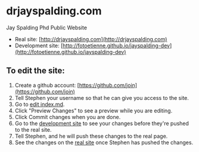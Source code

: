 drjayspalding.com
=================

Jay Spalding Phd Public Website

 - Real site: [http://drjayspalding.com](http://drjayspalding.com)
 - Development site: [http://fotoetienne.github.io/jayspalding-dev](http://fotoetienne.github.io/jayspalding-dev)

## To edit the site: ##

  1. Create a github account: [https://github.com/join](https://github.com/join)
  2. Tell Stephen your username so that he can give you access to the site.
  3. Go to [edit index.md](https://github.com/fotoetienne/jayspalding-dev/edit/gh-pages/index.md).
  4. Click "Preview Changes" to see a preview while you are editing.
  5. Click Commit changes when you are done.
  6. Go to the [development site](http://fotoetienne.github.io/jayspalding-dev) to see your changes before they're pushed to the real site.
  7. Tell Stephen, and he will push these changes to the real page.
  8. See the changes on the [real site](http://drjayspalding.com) once Stephen has pushed the changes.
